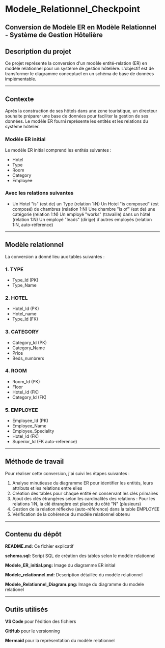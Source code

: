 # Modele_Relationnel_Checkpoint

## Conversion de Modèle ER en Modèle Relationnel - Système de Gestion Hôtelière

## Description du projet

Ce projet représente la conversion d'un modèle entité-relation (ER) en modèle relationnel pour un système de gestion hôtelière. L'objectif est de transformer le diagramme conceptuel en un schéma de base de données implémentable.

---

## Contexte

Après la construction de ses hôtels dans une zone touristique, un directeur souhaite préparer une base de données pour faciliter la gestion de ses données. Le modèle ER fourni représente les entités et les relations du système hôtelier.

### Modèle ER initial

Le modèle ER initial comprend les entités suivantes :

- Hotel
- Type
- Room
- Category
- Employee
  
### Avec les relations suivantes

- Un Hotel "is" (est de) un Type (relation 1:N)
Un Hotel "is composed" (est composé) de chambres (relation 1:N)
Une chambre "is of" (est de) une catégorie (relation 1:N)
Un employé "works" (travaille) dans un hôtel (relation 1:N)
Un employé "leads" (dirige) d'autres employés (relation 1:N, auto-référence)

---

## Modèle relationnel

La conversion a donné lieu aux tables suivantes :

### 1. TYPE

- Type_Id (PK)
- Type_Name

### 2. HOTEL

- Hotel_Id (PK)
- Hotel_name
- Type_Id (FK)

### 3. CATEGORY

- Category_Id (PK)
- Category_Name
- Price
- Beds_numbrers

### 4. ROOM

- Room_Id (PK)
- Floor
- Hotel_Id (FK)
- Category_Id (FK)

### 5. EMPLOYEE

- Employee_Id (PK)
- Employee_Name
- Employee_Speciality
- Hotel_Id (FK)
- Superior_Id (FK auto-reference)

---

## Méthode de travail

Pour réaliser cette conversion, j'ai suivi les étapes suivantes :

1. Analyse minutieuse du diagramme ER pour identifier les entités, leurs attributs et les relations entre elles
2. Création des tables pour chaque entité en conservant les clés primaires
3. Ajout des clés étrangères selon les cardinalités des relations :
      Pour les relations 1:N, la clé étrangère est placée du côté "N" (plusieurs)
4. Gestion de la relation réflexive (auto-référence) dans la table EMPLOYEE
5. Vérification de la cohérence du modèle relationnel obtenu

---

## Contenu du dépôt

**README.md:** Ce fichier explicatif

**schema.sql:** Script SQL de création des tables selon le modèle relationnel

**Modele_ER_initial.png:** Image du diagramme ER initial

**Modele_relationnel.md:** Description détaillée du modèle relationnel

**Modele_Relationnel_Diagram.png:** Image du diagramme du modele relationel

---

## Outils utilisés

**VS Code** pour l'édition des fichiers

**GitHub** pour le versionning

**Mermaid** pour la représentation du modèle relationnel

